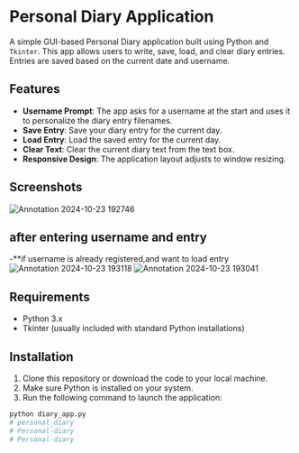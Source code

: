 # Personal Diary Application

A simple GUI-based Personal Diary application built using Python and `Tkinter`. This app allows users to write, save, load, and clear diary entries. Entries are saved based on the current date and username.

## Features

- **Username Prompt**: The app asks for a username at the start and uses it to personalize the diary entry filenames.
- **Save Entry**: Save your diary entry for the current day.
- **Load Entry**: Load the saved entry for the current day.
- **Clear Text**: Clear the current diary text from the text box.
- **Responsive Design**: The application layout adjusts to window resizing.
## Screenshots
![Annotation 2024-10-23 192746](https://github.com/user-attachments/assets/49e7f25b-04bc-4551-8a0c-9cc399c94807)
## after entering username and entry
-**if username is already registered,and want to load entry
![Annotation 2024-10-23 193118](https://github.com/user-attachments/assets/2e40ee90-4865-41ef-aba9-4c75f9ab17c9)
![Annotation 2024-10-23 193041](https://github.com/user-attachments/assets/b901cde5-ee7d-49b8-ab43-d3cbf8a3a077)


## Requirements

- Python 3.x
- Tkinter (usually included with standard Python installations)

## Installation

1. Clone this repository or download the code to your local machine.
2. Make sure Python is installed on your system.
3. Run the following command to launch the application:

```bash
python diary_app.py
# personal_diary
# Personal-diary
# Personal-diary
